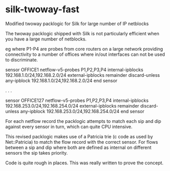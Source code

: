 # silk-twoway-fast
Modified twoway packlogic for Silk for large number of IP netblocks

The twoway packlogic shipped with Silk is not particularly efficient when you have a large number of netblocks.

eg where P1-P4 are probes from core routers on a large network providing connectivity to a number of offices where in/out interfaces can not be used to discriminate.

sensor OFFICE1
netflow-v5-probes P1,P2,P3,P4
internal-ipblocks 192.168.1.0/24,192.168.2.0/24
external-ipblocks remainder
discard-unless any-ipblock 192.168.1.0/24,192.168.2.0/24
end sensor

.
.
.

sensor OFFICE127
netflow-v5-probes P1,P2,P3,P4
internal-ipblocks 192.168.253.0/24,192.168.254.0/24
external-ipblocks remainder
discard-unless any-ipblock 192.168.253.0/24,192.168.254.0/24
end sensor

For each netflow record the packlogic attempts to match each sip and dip against every sensor in turn, which can quite CPU intensive.

This revised packlogic makes use of a Patricia trie (c code as used by Net::Patricia) to match the flow record with the correct sensor.  For flows between a sip and dip where both are defined as internal on different sensors the sip takes priority.

Code is quite rough in places.  This was really written to prove the concept.

